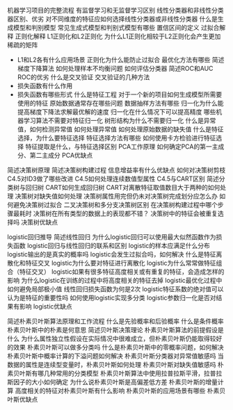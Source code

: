 机器学习项目的完整流程
有监督学习和无监督学习区别
线性分类器和非线性分类器区别、优劣
对不同维度的特征应如何选择线性分类器或非线性分类器
什么是生成模型和判别模型
常见生成式模型和判别式模型有哪些
置信区间的定义
过拟合解释
正则化解释
L1正则化和L2正则化
为什么L1正则化相较于L2正则化会产生更加稀疏的矩阵
* L1和L2各有什么应用场景
正则化为什么能防止过拟合
最优化方法有哪些
简述梯度下降算法
如何处理样本不均衡问题
如何评估分类器
简述ROC和AUC
ROC的优劣
什么是交叉验证
交叉验证的几种方法
* 损失函数有什么作用
* 损失函数有哪些形式
什么是特征工程
对于一个新的项目如何生成模型所需要使用的特征
原始数据通常存在哪些问题
数据抽样方法有哪些
归一化为什么能提高梯度下降法求解最优解的速度
归一化在什么情况下可以提高精度
哪些机器学习算法不需要对特征归一化
树形结构为什么不需要归一化
什么是异常值，如何检测异常值
如何处理异常值
如何处理原始数据的缺失值
什么是特征选择，为什么要特征选择
特征选择方法有哪些
如何使用卡方检验进行特征选择
特征提取是什么，与特征选择区别
PCA工作原理
如何确定PCA的第一主成分、第二主成分
PCA优缺点

简述决策树原理
简述决策树构建过程
信息增益率有什么优缺点
如何对决策树剪枝
C4.5对ID3做了哪些改进
C4.5如何处理连续数值型属性
C4.5与CART区别
简述分类树与回归树
CART如何生成回归树
CART对离散特征取值数目大于两种的如何处理
决策树对缺失值如何处理
决策树属性用完但仍未对决策树完成划分应怎么办
如何避免决策树过拟合
二叉决策树和多分支决策树区别
在决策树构建过程中哪个步骤最耗时
决策树在所有类型的数据上的表现都不错？
决策树中的特征会被重复选择吗
决策树优缺点

logistic回归推导
简述线性回归
为什么logistic回归可以使用最大似然函数作为损失函数
logistic回归与线性回归的联系和区别
logistic的样本应满足什么分布
logistic输出的是真实的概率吗
logistic会发生过拟合吗，如何解决
什么是特征离散化和特征交叉
logistic为什么要对特征进行离散化
logistic为什么常常做特征组合（特征交叉）
logistic如果有很多特征高度相关或有重复的特征，会造成怎样的影响
为什么logistic在训练的过程中将高度相关的特征去掉
logistic最优化过程中如何避免局部极小值
线性回归损失函数为何是2次
logistic特征系数的绝对值可以认为是特征的重要性吗
如何使用logistic实现多分类
logistic参数归一化是否对结果有影响
logistic优缺点

简述朴素贝叶斯算法原理和工作流程
什么是先验概率和后验概率
什么是条件概率
朴素贝叶斯中的朴素是何意思
简述贝叶斯决策理论
朴素贝叶斯算法的前提假设是什么
为什么属性独立性假设在实际情况中很难成立，但朴素贝叶斯仍能取得较好的效果
朴素贝叶斯可以做多分类吗
什么是朴素贝叶斯中的零概率问题，如何解决
朴素贝叶斯中概率计算的下溢问题如何解决
朴素贝叶斯分类器对异常值敏感吗
当数据的属性是连续型变量时，朴素贝叶斯如何处理
朴素贝叶斯对缺失值敏感吗
朴素贝叶斯有哪几种常用的分类模型
朴素贝叶斯算法中使用拉普拉斯平滑，拉普拉斯因子的大小如何确定
为什么说朴素贝叶斯是高偏差低方差
朴素贝叶斯的增量计算
高度相关的特征对朴素贝叶斯有什么影响
朴素贝叶斯的应用场景有哪些
朴素贝叶斯优缺点
